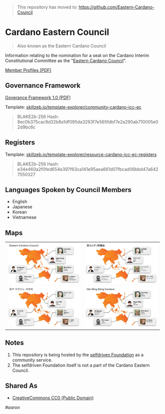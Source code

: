 > This repository has moved to: https://github.com/Eastern-Cardano-Council

</hr>

# Cardano Eastern Council

> Also known as the Eastern Cardano Council

Information relating to the nomination for a seat on the Cardano Interim Constitutional Committee as the "[Eastern Cardano Council](https://intersect.gitbook.io/2024-constitutional-committee-members-election/candidates/eastern-cardano-council)".

[Member Profiles (PDF)](cicc-ec-member-profiles-1.0.0.pdf)

## Governance Framework
[Goverance Framework 1.0 (PDF)](https://github.com/selfdriven-foundation/cardano-eastern-council/blob/main/cicc-ec-goverance-framework-1.0.0.pdf)

Template:
[skillzeb.io/template-explorer/community-cardano-icc-ec](https://skillzeb.io/template-explorer/community-cardano-icc-ec)
>BLAKE2b-256 Hash: 8ec0b375cac9d32b8a1df095da3293f7e565fdbf7e2a290ab710005e02d9bc6c

## Registers
Template: [skillzeb.io/template-explorer/resource-cardano-icc-ec-registers](https://skillzeb.io/template-explorer/resource-cardano-icc-ec-registers)
>BLAKE2b-256 Hash: e34e460a2f0fed654e397f63ca141e95aea661d07fbcad06bbd47a6427550327

## Languages Spoken by Council Members
- English
- Japanese
- Korean
- Vietnamese

## Maps

<table>
    <tr>
        <td>
            <a href="images/map-english.jpg"><img src="images/map-english.jpg" alt="english" width="100%"/></a>
        </td>
        <td>
            <a href="images/map-japanese.jpg"><img src="images/map-japanese.jpg" alt="japanese" width="100%"/></a>
        </td>
    </tr>
    <tr>
        <td>
            <a href="images/map-korean.jpg"><img src="images/map-korean.jpg" alt="korean" width="100%"/></a>
        </td>
        <td>
            <a href="images/map-vietnamese.jpg"><img src="images/map-vietnamese.jpg" alt="vietnamese" width="100%"/></a>
        </td>
    </tr>
</table>

## Notes
1. This repository is being hosted by the [selfdriven Foundation](https://selfdriven.foundation) as a community service.
2. The selfdriven Foundation itself is not a part of the Cardano Eastern Council.

## Shared As

- [CreativeCommons CC0 (Public Domain)](https://creativecommons.org/public-domain/cc0)

*#aaron*


